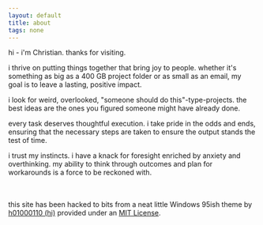 ```yaml
---
layout: default
title: about
tags: none
---
```


hi - i'm Christian. thanks for visiting. 

i thrive on putting things together that bring joy to people. whether it's something as big as a 400 GB project folder or as small as an email, my goal is to leave a lasting, positive impact.

i look for weird, overlooked, "someone should do this"-type-projects. the best ideas are the ones you figured someone might have already done.

every task deserves thoughtful execution. i take pride in the odds and ends, ensuring that the necessary steps are taken to ensure the output stands the test of time.

i trust my instincts. i have a knack for foresight enriched by anxiety and overthinking. my ability to think through outcomes and plan for workarounds is a force to be reckoned with.

<br>
<br>
this site has been hacked to bits from a neat little Windows 95ish theme by <a href="http://github.com/h01000110" target="_blank">h01000110 (hi)</a> provided under an <a href="https://github.com/h01000110/h01000110.github.io/blob/master/LICENSE" target="_blank">MIT License</a>.